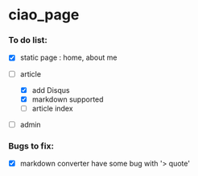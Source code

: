 # ciao_page


### To do list:

- [x] static page : home, about me
- [ ] article
    - [x] add Disqus
    - [x] markdown supported
    - [ ] article index
- [ ] admin


### Bugs to fix:
  
- [x] markdown converter have some bug with '> quote'